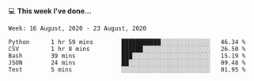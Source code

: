 💻 **This week I've done...**

<!--START_SECTION:waka-->
```text
Week: 16 August, 2020 - 23 August, 2020

Python      1 hr 59 mins        ███████████░░░░░░░░░░░░░░   46.34 % 
CSV         1 hr 8 mins         ██████░░░░░░░░░░░░░░░░░░░   26.50 % 
Bash        39 mins             ███░░░░░░░░░░░░░░░░░░░░░░   15.19 % 
JSON        24 mins             ██░░░░░░░░░░░░░░░░░░░░░░░   09.48 % 
Text        5 mins              ░░░░░░░░░░░░░░░░░░░░░░░░░   01.95 %
```
<!--END_SECTION:waka-->
